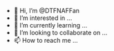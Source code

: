 - 👋 Hi, I’m @DTFNAFFan
- 👀 I’m interested in ...
- 🌱 I’m currently learning ...
- 💞️ I’m looking to collaborate on ...
- 📫 How to reach me ...

<!---
DTFNAFFan/DTFNAFFan is a ✨ special ✨ repository because its `README.md` (this file) appears on your GitHub profile.
You can click the Preview link to take a look at your changes.
--->
